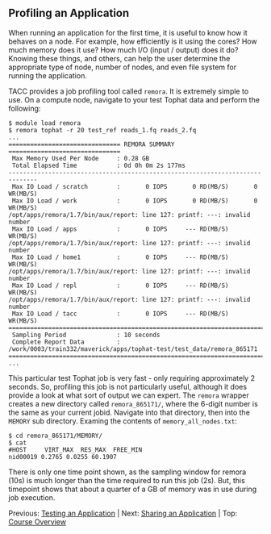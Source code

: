 ## Profiling an Application

When running an application for the first time, it is useful to know how it behaves on a node. For example, how efficiently is it using the cores? How much memory does it use? How much I/O (input / output) does it do? Knowing these things, and others, can help the user determine the appropriate type of node, number of nodes, and even file system for running the application. 

TACC provides a job profiling tool called `remora`. It is extremely simple to use. On a compute node, navigate to your test Tophat data and perform the following:
```
$ module load remora
$ remora tophat -r 20 test_ref reads_1.fq reads_2.fq
...
=============================== REMORA SUMMARY ===============================
 Max Memory Used Per Node     : 0.28 GB
 Total Elapsed Time           : 0d 0h 0m 2s 177ms
------------------------------------------------------------------------------
 Max IO Load / scratch        :       0 IOPS       0 RD(MB/S)       0 WR(MB/S)
 Max IO Load / work           :       0 IOPS       0 RD(MB/S)       0 WR(MB/S)
/opt/apps/remora/1.7/bin/aux/report: line 127: printf: ---: invalid number
 Max IO Load / apps           :       0 IOPS     --- RD(MB/S)         WR(MB/S)
/opt/apps/remora/1.7/bin/aux/report: line 127: printf: ---: invalid number
 Max IO Load / home1          :       0 IOPS     --- RD(MB/S)         WR(MB/S)
/opt/apps/remora/1.7/bin/aux/report: line 127: printf: ---: invalid number
 Max IO Load / repl           :       0 IOPS     --- RD(MB/S)         WR(MB/S)
/opt/apps/remora/1.7/bin/aux/report: line 127: printf: ---: invalid number
 Max IO Load / tacc           :       0 IOPS     --- RD(MB/S)         WR(MB/S)
==============================================================================
 Sampling Period              : 10 seconds
 Complete Report Data         : /work/0003/train332/maverick/apps/tophat-test/test_data/remora_865171
==============================================================================
...
```

This particular test Tophat job is very fast - only requiring approximately 2 seconds. So, profiling this job is not particularly useful, although it does provide a look at what sort of output we can expert. The `remora` wrapper creates a new directory called `remora_865171/`, where the 6-digit number is the same as your current jobid. Navigate into that directory, then into the `MEMORY` sub directory. Examing the contents of `memory_all_nodes.txt`:
```
$ cd remora_865171/MEMORY/
$ cat 
#HOST     VIRT_MAX  RES_MAX  FREE_MIN
nid00019 0.2765 0.0255 60.1907
```

There is only one time point shown, as the sampling window for remora (10s) is much longer than the time required to run this job (2s). But, this timepoint shows that about a quarter of a GB of memory was in use during job execution.


Previous: [Testing an Application](hpc_software_environment_04.md) | Next: [Sharing an Application](hpc_software_environment_06.md) | Top: [Course Overview](../../index.md)

